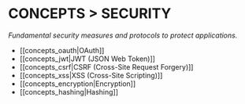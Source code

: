 # CONCEPTS > SECURITY

*Fundamental security measures and protocols to protect applications.*

- [[concepts_oauth|OAuth]]
- [[concepts_jwt|JWT (JSON Web Token)]]
- [[concepts_csrf|CSRF (Cross-Site Request Forgery)]]
- [[concepts_xss|XSS (Cross-Site Scripting)]]
- [[concepts_encryption|Encryption]]
- [[concepts_hashing|Hashing]]
